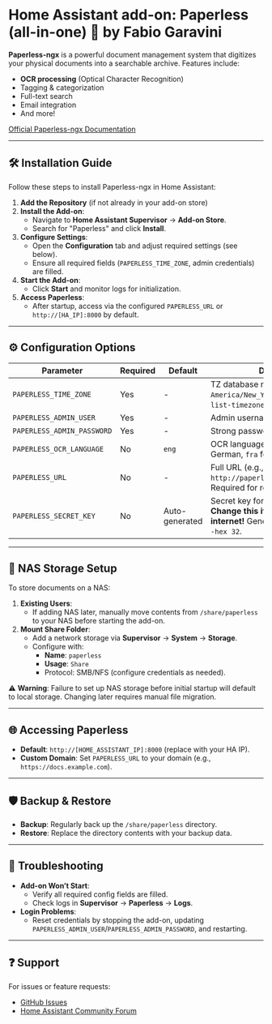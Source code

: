 # Home Assistant add-on: Paperless (all-in-one) 📄 by Fabio Garavini

**Paperless-ngx** is a powerful document management system that digitizes your physical documents into a searchable archive. Features include:

- **OCR processing** (Optical Character Recognition)
- Tagging & categorization
- Full-text search
- Email integration
- And more!

[Official Paperless-ngx Documentation](https://docs.paperless-ngx.com)

---

## 🛠 Installation Guide

Follow these steps to install Paperless-ngx in Home Assistant:

1. **Add the Repository** (if not already in your add-on store)
2. **Install the Add-on**:
   - Navigate to **Home Assistant Supervisor** → **Add-on Store**.
   - Search for "Paperless" and click **Install**.
3. **Configure Settings**:
   - Open the **Configuration** tab and adjust required settings (see below).
   - Ensure all required fields (`PAPERLESS_TIME_ZONE`, admin credentials) are filled.
4. **Start the Add-on**:
   - Click **Start** and monitor logs for initialization.
5. **Access Paperless**:
   - After startup, access via the configured `PAPERLESS_URL` or `http://[HA_IP]:8000` by default.

---

## ⚙️ Configuration Options

| Parameter                     | Required | Default | Description                                                                 |
|-------------------------------|----------|---------|-----------------------------------------------------------------------------|
| `PAPERLESS_TIME_ZONE`         | Yes      | -       | TZ database name (e.g., `America/New_York`). Use `timedatectl list-timezones` for options. |
| `PAPERLESS_ADMIN_USER`        | Yes      | -       | Admin username (e.g., `admin`).                                             |
| `PAPERLESS_ADMIN_PASSWORD`    | Yes      | -       | Strong password for admin account.                                          |
| `PAPERLESS_OCR_LANGUAGE`      | No       | `eng`   | OCR language code (e.g., `deu` for German, `fra` for French).               |
| `PAPERLESS_URL`               | No       | -       | Full URL (e.g., `http://paperless.example.com:8000`). Required for reverse proxies. |
| `PAPERLESS_SECRET_KEY`        | No       | Auto-generated | Secret key for session security. **Change this if exposed to the internet!** Generate via `openssl rand -hex 32`. |

---

## 💾 NAS Storage Setup

To store documents on a NAS:

1. **Existing Users**:
   - If adding NAS later, manually move contents from `/share/paperless` to your NAS before starting the add-on.
1. **Mount Share Folder**:
   - Add a network storage via **Supervisor** → **System** → **Storage**.
   - Configure with:
     - **Name**: `paperless`
     - **Usage**: `Share`
     - Protocol: SMB/NFS (configure credentials as needed).

⚠️ **Warning**: Failure to set up NAS storage before initial startup will default to local storage. Changing later requires manual file migration.

---

## 🌐 Accessing Paperless

- **Default**: `http://[HOME_ASSISTANT_IP]:8000` (replace with your HA IP).
- **Custom Domain**: Set `PAPERLESS_URL` to your domain (e.g., `https://docs.example.com`).

---

## 🛡 Backup & Restore

- **Backup**: Regularly back up the `/share/paperless` directory.
- **Restore**: Replace the directory contents with your backup data.

---

## 🚨 Troubleshooting

- **Add-on Won’t Start**:
  - Verify all required config fields are filled.
  - Check logs in **Supervisor** → **Paperless** → **Logs**.
- **Login Problems**:
  - Reset credentials by stopping the add-on, updating `PAPERLESS_ADMIN_USER`/`PAPERLESS_ADMIN_PASSWORD`, and restarting.

---

## ❓ Support

For issues or feature requests:

- [GitHub Issues](https://github.com/fabio-garavini/hassio-addons/issues)
- [Home Assistant Community Forum](https://community.home-assistant.io)
